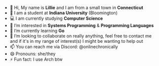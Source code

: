 - 👋 Hi, My name is **Lillie** and I am from a small town in **Connecticut**
- 🏫 I am a student at **Indiana University** (Bloomington)
- 💻 I am currently studying **Computer Science**
- 👀 I’m interested in **Systems Programming** & **Programming Languages**
- 🌱 I’m currently learning **Go**
- 💞️ I’m looking to collaborate on really anything, feel free to contact me and if it's in my range of interest(s) I might be wanting to help out
- 📫 You can reach me via Discord: @onlinechronically
- 😄 Pronouns: she/they
- ⚡ Fun fact: I use Arch btw
